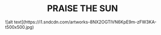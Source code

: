 
<h1 align="center">PRAISE THE SUN</h1>
![alt text](https://i1.sndcdn.com/artworks-8NX2OGTIVN6KpE9m-zFW3KA-t500x500.jpg)

